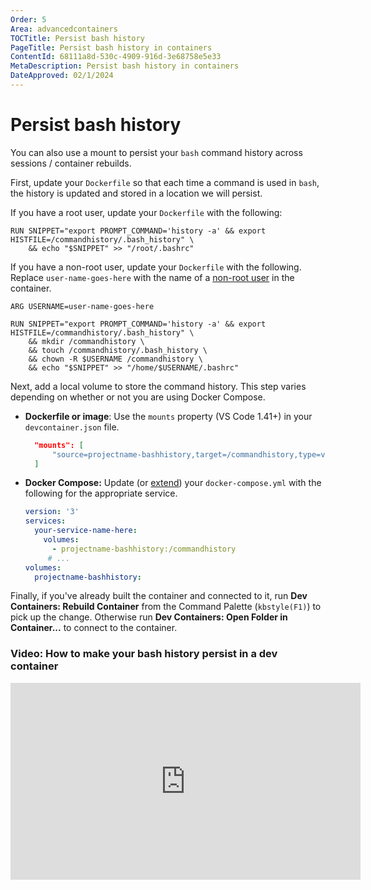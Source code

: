 ```yaml
---
Order: 5
Area: advancedcontainers
TOCTitle: Persist bash history
PageTitle: Persist bash history in containers
ContentId: 68111a8d-530c-4909-916d-3e68758e5e33
MetaDescription: Persist bash history in containers
DateApproved: 02/1/2024
---
```

# Persist bash history

You can also use a mount to persist your `bash` command history across sessions / container rebuilds.

First, update your `Dockerfile` so that each time a command is used in `bash`, the history is updated and stored in a location we will persist.

If you have a root user, update your `Dockerfile` with the following:

```docker
RUN SNIPPET="export PROMPT_COMMAND='history -a' && export HISTFILE=/commandhistory/.bash_history" \
    && echo "$SNIPPET" >> "/root/.bashrc"
```

If you have a non-root user, update your `Dockerfile` with the following. Replace `user-name-goes-here` with the name of a [non-root user](/remote/advancedcontainers/add-nonroot-user.md) in the container.

```docker
ARG USERNAME=user-name-goes-here

RUN SNIPPET="export PROMPT_COMMAND='history -a' && export HISTFILE=/commandhistory/.bash_history" \
    && mkdir /commandhistory \
    && touch /commandhistory/.bash_history \
    && chown -R $USERNAME /commandhistory \
    && echo "$SNIPPET" >> "/home/$USERNAME/.bashrc"
```

Next, add a local volume to store the command history. This step varies depending on whether or not you are using Docker Compose.

* **Dockerfile or image**:  Use the `mounts` property (VS Code 1.41+) in your `devcontainer.json` file.

    ```json
      "mounts": [
          "source=projectname-bashhistory,target=/commandhistory,type=volume"
      ]
    ```

* **Docker Compose:** Update (or [extend](/docs/devcontainers/create-dev-container.md#extend-your-docker-compose-file-for-development)) your `docker-compose.yml` with the following for the appropriate service.

    ```yaml
    version: '3'
    services:
      your-service-name-here:
        volumes:
          - projectname-bashhistory:/commandhistory
         # ...
    volumes:
      projectname-bashhistory:
    ```

Finally, if you've already built the container and connected to it, run **Dev Containers: Rebuild Container** from the Command Palette (`kbstyle(F1)`) to pick up the change. Otherwise run **Dev Containers: Open Folder in Container...** to connect to the container.

### Video: How to make your bash history persist in a dev container

<iframe width="560" height="315" src="https://www.youtube.com/embed/12nZz-TjoZg" title="YouTube video player" frameborder="0" allow="accelerometer; autoplay; clipboard-write; encrypted-media; gyroscope; picture-in-picture" allowfullscreen></iframe>
